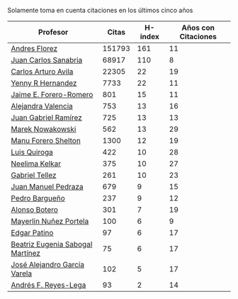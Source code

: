 Solamente toma en cuenta citaciones en los últimos cinco años

Profesor | Citas | H-index | Años con Citaciones |
----  | ----- | --- | --- |
[Andres Florez](https://scholar.google.com.co/citations?user=SUG6ga0AAAAJ&hl=en) |151793| 161 |  11 | 
[Juan Carlos Sanabria](https://scholar.google.com/citations?user=ExNZQTIAAAAJ&hl=en)| 68917 | 110 | 8|
[Carlos Arturo Avila](https://scholar.google.com.co/citations?user=jitNa1QAAAAJ&hl=en)| 22305 | 22 | 19 |
[Yenny R Hernandez](https://scholar.google.com.co/citations?user=KXWwfMMAAAAJ&hl=en) | 7733 | 22 | 11 | 
[Jaime E. Forero-Romero](https://scholar.google.com.co/citations?user=TLTK6WgAAAAJ&hl=en) | 801 | 15 | 11 |
[Alejandra Valencia](https://scholar.google.com.co/citations?user=7Fa-MFYAAAAJ&hl=en) | 753 | 13 | 16 |
[Juan Gabriel Ramírez](https://scholar.google.com.co/citations?user=q0NfAgEAAAAJ&hl=en) | 725 | 13 | 13 |
[Marek Nowakowski](https://scholar.google.com.co/citations?user=ctFaBNQAAAAJ&hl=en) | 562 | 13 | 29 |
[Manu Forero Shelton](https://scholar.google.com.co/citations?user=0_jvORsAAAAJ&hl=en) | 1300 | 12 | 19 |
[Luis Quiroga](https://scholar.google.com.co/citations?user=PPvfyVwAAAAJ&hl=en) | 422 | 10 | 28 |
[Neelima Kelkar](https://scholar.google.com.co/citations?user=BMxIj5AAAAAJ&hl=en) | 375 | 10 | 27 |
[Gabriel Tellez](https://scholar.google.com.co/citations?user=1JHuoIAAAAAJ&hl=en) | 261 | 10 | 23 |
[Juan Manuel Pedraza](https://scholar.google.com.co/citations?user=x8-YWMsAAAAJ&hl=en) | 679 | 9 | 15 |
[Pedro Bargueño](https://scholar.google.com.co/citations?user=euepDO8AAAAJ&hl=en) | 237 | 9 | 12 |
[Alonso Botero](https://scholar.google.com.co/citations?user=e06A7mUAAAAJ&hl=en) | 301 | 7 | 19 |
[Mayerlin Nuñez Portela](https://scholar.google.com.co/citations?user=znFnm4wAAAAJ&hl=en) | 100 | 6 | 9 |
[Edgar Patino](https://scholar.google.com.co/citations?user=bx4dJNgAAAAJ&hl=en) | 97 | 6 | 17 | 
[Beatriz Eugenia Sabogal Martínez](https://scholar.google.com.co/citations?user=T-0RjQYAAAAJ&hl=en) | 75 | 6 | 17 |
[José Alejandro García Varela](https://scholar.google.com.co/citations?user=iA0H5dgAAAAJ&hl=en) | 102 | 5 | 17 |
[Andrés F. Reyes-Lega](https://scholar.google.com.co/citations?user=04V0g64AAAAJ&hl=en) | 93 | 2 | 14 | 



